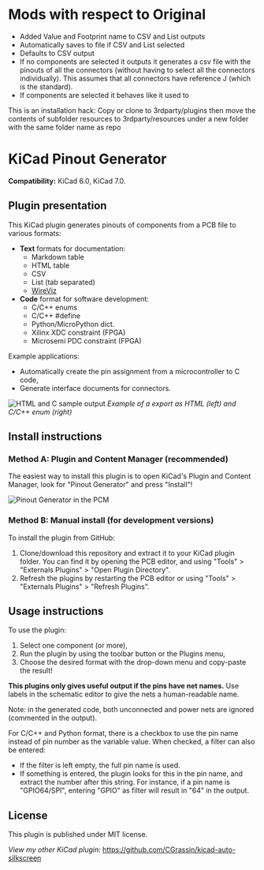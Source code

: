 # Mods with respect to Original
* Added Value and Footprint name to CSV and List outputs
* Automatically saves to file if CSV and List selected
* Defaults to CSV output
* If no components are selected it outputs it generates a csv file with the pinouts of all the connectors (without having to select all the connectors individually). 
This assumes that all connectors have reference J (which is the standard).
* If components are selected it behaves like it used to

This is an installation hack:
Copy or clone to 3rdparty/plugins then move the contents of subfolder resources to 3rdparty/resources under a new folder with the same folder name as repo

# KiCad Pinout Generator

**Compatibility:** KiCad 6.0, KiCad 7.0.

## Plugin presentation

This KiCad plugin generates pinouts of components from a PCB file to various formats:
* **Text** formats for documentation:
    * Markdown table
    * HTML table
    * CSV
    * List (tab separated)
    * [WireViz](https://github.com/formatc1702/WireViz)
* **Code** format for software development: 
    * C/C++ enums
    * C/C++ #define
    * Python/MicroPython dict.
    * Xilinx XDC constraint (FPGA)
    * Microsemi PDC constraint (FPGA)

Example applications:
* Automatically create the pin assignment from a microcontroller to C code,
* Generate interface documents for connectors.

![HTML and C sample output](./resources/sample_output.png)
*Example of a export as HTML (left) and C/C++ enum (right)*

## Install instructions

### Method A: Plugin and Content Manager (recommended)

The easiest way to install this plugin is to open KiCad's Plugin and Content Manager, look for "Pinout Generator" and press "Install"!

![Pinout Generator in the PCM](./resources/pcm.png)

### Method B: Manual install (for development versions)

To install the plugin from GitHub:
1. Clone/download this repository and extract it to your KiCad plugin folder. You can find it by opening the PCB editor, and using "Tools" > "Externals Plugins" > "Open Plugin Directory".
2. Refresh the plugins by restarting the PCB editor or using "Tools" > "Externals Plugins" > "Refresh Plugins".

## Usage instructions

To use the plugin:
1. Select one component (or more),
2. Run the plugin by using the toolbar button or the Plugins menu,
3. Choose the desired format with the drop-down menu and copy-paste the result!

**This plugins only gives useful output if the pins have net names.** Use labels in the schematic editor to give the nets a human-readable name.

Note: in the generated code, both unconnected and power nets are ignored (commented in the output).

For C/C++ and Python format, there is a checkbox to use the pin name instead of pin number as the variable value. When checked, a filter can also be entered:
* If the filter is left empty, the full pin name is used.
* If something is entered, the plugin looks for this in the pin name, and extract the number after this string. For instance, if a pin name is "GPIO64/SPI", entering "GPIO" as filter will result in "64" in the output.

## License

This plugin is published under MIT license.

*View my other KiCad plugin:* https://github.com/CGrassin/kicad-auto-silkscreen
